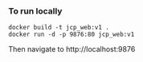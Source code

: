 ### To run locally

```
docker build -t jcp_web:v1 .
docker run -d -p 9876:80 jcp_web:v1
```

Then navigate to http://localhost:9876